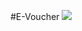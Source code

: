 #E-Voucher
<img src="https://firebasestorage.googleapis.com/v0/b/hinh-6eaf7.appspot.com/o/9384abd9e374072a5e65.jpg?alt=media&token=df197484-5750-4843-946a-f8449e0d8eb0">
